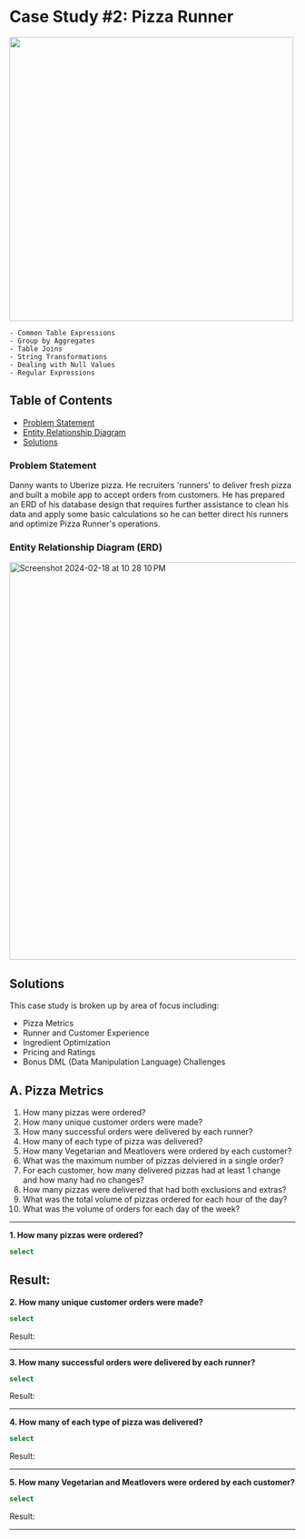 # Case Study #2: Pizza Runner
<img width='500' src= "https://8weeksqlchallenge.com/images/case-study-designs/2.png">

```
- Common Table Expressions
- Group by Aggregates
- Table Joins
- String Transformations
- Dealing with Null Values
- Regular Expressions
```

## Table of Contents
- [Problem Statement](https://github.com/AmbiJesse/8-Week-SQL-Challenge/edit/main/case-study-2-pizza-runner.md#problem-statement)
- [Entity Relationship Diagram](https://github.com/AmbiJesse/8-Week-SQL-Challenge/edit/main/case-study-2-pizza-runner.md#entity-relationship-diagram-erd)
- [Solutions](https://github.com/AmbiJesse/8-Week-SQL-Challenge/edit/main/case-study-2-pizza-runner.md#solutions)

### Problem Statement
Danny wants to Uberize pizza. He recruiters 'runners' to deliver fresh pizza and built a mobile app to accept orders from customers. He has prepared an ERD of his database design that requires further assistance to clean his data and apply some basic calculations so he can better direct his runners and optimize Pizza Runner's operations.

### Entity Relationship Diagram (ERD)
<img width="700" alt="Screenshot 2024-02-18 at 10 28 10 PM" src="https://github.com/AmbiJesse/8-Week-SQL-Challenge/assets/21045393/75723bb6-620d-4e3a-afd9-e82cc2e06a02">


## Solutions
This case study is broken up by area of focus including:
- Pizza Metrics
- Runner and Customer Experience
- Ingredient Optimization
- Pricing and Ratings
- Bonus DML (Data Manipulation Language) Challenges

## A. Pizza Metrics
1. How many pizzas were ordered?
2. How many unique customer orders were made?
3. How many successful orders were delivered by each runner?
4. How many of each type of pizza was delivered?
5. How many Vegetarian and Meatlovers were ordered by each customer?
6. What was the maximum number of pizzas delviered in a single order?
7. For each customer, how many delivered pizzas had at least 1 change and how many had no changes?
8. How many pizzas were delivered that had both exclusions and extras?
9. What was the total volume of pizzas ordered for each hour of the day?
10. What was the volume of orders for each day of the week?

---
**1. How many pizzas were ordered?**
```SQL
select 
```
Result:
---
**2. How many unique customer orders were made?**
```SQL
select
```
Result:

---
**3. How many successful orders were delivered by each runner?**
```SQL
select
```
Result:

---
**4. How many of each type of pizza was delivered?**
```SQL
select
```
Result:

---
**5. How many Vegetarian and Meatlovers were ordered by each customer?**
```SQL
select
```
Result:

---
